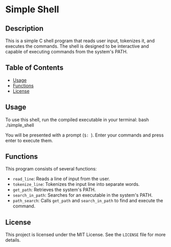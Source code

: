 # Simple Shell

## Description

This is a simple C shell program that reads user input, tokenizes it, and executes the commands. The shell is designed to be interactive and capable of executing commands from the system's PATH.

## Table of Contents

- [Usage](#usage)
- [Functions](#functions)
- [License](#license)

## Usage

To use this shell, run the compiled executable in your terminal: bash ./simple_shell

You will be presented with a prompt (`$: `). Enter your commands and press enter to execute them.

## Functions

This program consists of several functions:

- `read_line`: Reads a line of input from the user.
- `tokenize_line`: Tokenizes the input line into separate words.
- `get_path`: Retrieves the system's PATH.
- `search_in_path`: Searches for an executable in the system's PATH.
- `path_search`: Calls `get_path` and `search_in_path` to find and execute the command.

## License

This project is licensed under the MIT License. See the `LICENSE` file for more details.


